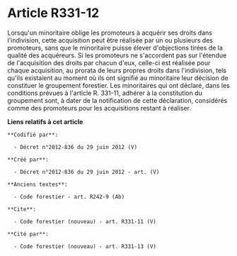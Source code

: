 # Article R331-12

Lorsqu'un minoritaire oblige les promoteurs à acquérir ses droits dans l'indivision, cette acquisition peut être réalisée par
un ou plusieurs des promoteurs, sans que le minoritaire puisse élever d'objections tirées de la qualité des acquéreurs. Si
les promoteurs ne s'accordent pas sur l'étendue de l'acquisition des droits par chacun d'eux, celle-ci est réalisée pour
chaque acquisition, au prorata de leurs propres droits dans l'indivision, tels qu'ils existaient au moment où ils ont
signifié au minoritaire leur décision de constituer le groupement forestier. Les minoritaires qui ont déclaré, dans les
conditions prévues à l'article R. 331-11, adhérer à la constitution du groupement sont, à dater de la notification de cette
déclaration, considérés comme des promoteurs pour les acquisitions restant à réaliser.

**Liens relatifs à cet article**

	**Codifié par**:

	  - Décret n°2012-836 du 29 juin 2012 (V)

	**Créé par**:

	  - Décret n°2012-836 du 29 juin 2012 - art. (V)

	**Anciens textes**:

	  - Code forestier - art. R242-9 (Ab)

	**Cite**:

	  - Code forestier (nouveau) - art. R331-11 (V)

	**Cité par**:

	  - Code forestier (nouveau) - art. R331-13 (V)
